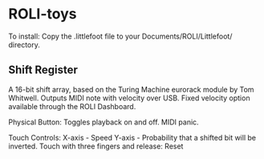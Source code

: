 # ROLI-toys

To install:
Copy the .littlefoot file to your Documents/ROLI/Littlefoot/ directory.

## Shift Register
A 16-bit shift array, based on the Turing Machine eurorack module by Tom Whitwell. Outputs MIDI note with velocity over USB. Fixed velocity option available through the ROLI Dashboard.

Physical Button:
Toggles playback on and off. MIDI panic.

Touch Controls:
X-axis - Speed
Y-axis - Probability that a shifted bit will be inverted.
Touch with three fingers and release: Reset

